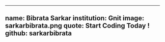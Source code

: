 ---
name: Bibrata Sarkar
institution: Gnit
image: sarkarbibrata.png
quote: Start Coding Today !
github: sarkarbibrata
------
